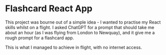 # Flashcard React App

This project was bourne out of a simple idea - I wanted to practise my React skills whilst on a flight. I asked ChatGPT for a prompt that should take me about an hour (as I was flying from London to Newquay), and it give me a rough prompt for a flashcard app. 

This is what I managed to achieve in flight, with no internet access.
